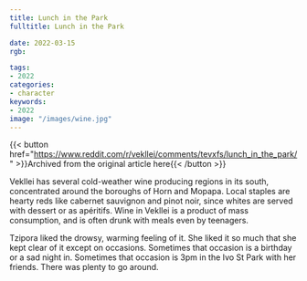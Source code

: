 ```yaml
---
title: Lunch in the Park
fulltitle: Lunch in the Park

date: 2022-03-15
rgb:

tags:
- 2022
categories:
- character
keywords:
- 2022
image: "/images/wine.jpg"
---
```


{{< button href="https://www.reddit.com/r/vekllei/comments/tevxfs/lunch_in_the_park/" >}}Archived from the original article here{{< /button >}}

Vekllei has several cold-weather wine producing regions in its south, concentrated around the boroughs of Horn and Mopapa. Local staples are hearty reds like cabernet sauvignon and pinot noir, since whites are served with dessert or as apéritifs. Wine in Vekllei is a product of mass consumption, and is often drunk with meals even by teenagers. 

Tzipora liked the drowsy, warming feeling of it. She liked it so much that she kept clear of it except on occasions. Sometimes that occasion is a birthday or a sad night in. Sometimes that occasion is 3pm in the Ivo St Park with her friends. There was plenty to go around.